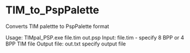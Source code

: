 # TIM_to_PspPalette
Converts TIM palettte to PspPalette format


Usage:
TIMpal_PSP.exe file.tim out.psp
Input: file.tim - specify 8 BPP or 4 BPP TIM file Output file: out.txt specify output file

